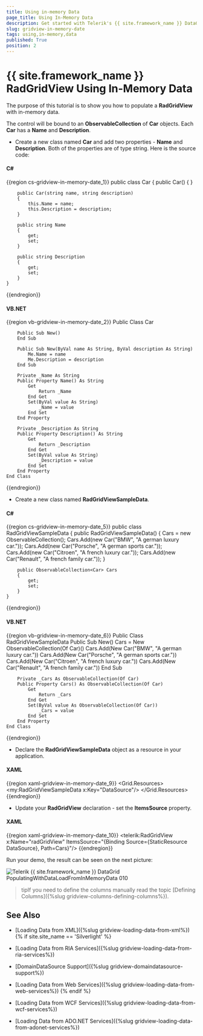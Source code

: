 ```yaml
---
title: Using in-memory Data
page_title: Using In-Memory Data
description: Get started with Telerik's {{ site.framework_name }} DataGrid and learn how you can populate the grid with in-memory data.
slug: gridview-in-memory-date
tags: using,in-memory,data
published: True
position: 2
---
```


# {{ site.framework_name }} RadGridView Using In-Memory Data

The purpose of this tutorial is to show you how to populate a __RadGridView__ with in-memory data.

The control will be bound to an __ObservableCollection__ of __Car__ objects. Each __Car__ has a __Name__ and __Description__.

* Create a new class named __Car__ and add two properties - __Name__ and __Description__. Both of the properties are of type string. Here is the source code: 

#### __C#__

{{region cs-gridview-in-memory-date_1}}
	public class Car
	{
	    public Car()
	    {
	    }
	
	    public Car(string name, string description)
	    {
	        this.Name = name;
	        this.Description = description;
	    }
	
	    public string Name
	    {
	        get;
	        set;
	    }
	
	    public string Description
	    {
	        get;
	        set;
	    }
	}
{{endregion}}

#### __VB.NET__

{{region vb-gridview-in-memory-date_2}}
	Public Class Car
	
	    Public Sub New()
	    End Sub
	
	    Public Sub New(ByVal name As String, ByVal description As String)
	        Me.Name = name
	        Me.Description = description
	    End Sub
	
	    Private _Name As String
	    Public Property Name() As String
	        Get
	            Return _Name
	        End Get
	        Set(ByVal value As String)
	            _Name = value
	        End Set
	    End Property
	
	    Private _Description As String
	    Public Property Description() As String
	        Get
	            Return _Description
	        End Get
	        Set(ByVal value As String)
	            _Description = value
	        End Set
	    End Property
	End Class
{{endregion}}

* Create a new class named __RadGridViewSampleData__. 

#### __C#__

{{region cs-gridview-in-memory-date_5}}
	public class RadGridViewSampleData
	{
	    public RadGridViewSampleData()
	    {
	        Cars = new ObservableCollection<Car>();
	        Cars.Add(new Car("BMW", "A german luxury car."));
	        Cars.Add(new Car("Porsche", "A german sports car."));
	        Cars.Add(new Car("Citroen", "A french luxury car."));
	        Cars.Add(new Car("Renault", "A french family car."));
	    }
	
	    public ObservableCollection<Car> Cars
	    {
	        get;
	        set;
	    }
	}
{{endregion}}

#### __VB.NET__

{{region vb-gridview-in-memory-date_6}}
	Public Class RadGridViewSampleData
	    Public Sub New()
	        Cars = New ObservableCollection(Of Car)()
	        Cars.Add(New Car("BMW", "A german luxury car."))
	        Cars.Add(New Car("Porsche", "A german sports car."))
	        Cars.Add(New Car("Citroen", "A french luxury car."))
	        Cars.Add(New Car("Renault", "A french family car."))
	    End Sub
	
	    Private _Cars As ObservableCollection(Of Car)
	    Public Property Cars() As ObservableCollection(Of Car)
	        Get
	            Return _Cars
	        End Get
	        Set(ByVal value As ObservableCollection(Of Car))
	            _Cars = value
	        End Set
	    End Property
	End Class
{{endregion}}

* Declare the __RadGridViewSampleData__ object as a resource in your application. 

#### __XAML__

{{region xaml-gridview-in-memory-date_9}}
	<Grid.Resources>
	    <my:RadGridViewSampleData x:Key="DataSource"/>
	</Grid.Resources>
{{endregion}}

* Update your __RadGridView__ declaration - set the __ItemsSource__ property. 

#### __XAML__

{{region xaml-gridview-in-memory-date_10}}
	<telerik:RadGridView x:Name="radGridView" ItemsSource="{Binding Source={StaticResource DataSource}, Path=Cars}"/>
{{endregion}}

Run your demo, the result can be seen on the next picture:

![Telerik {{ site.framework_name }} DataGrid PopulatingWithDataLoadFromInMemoryData 010](images/RadGridView_PopulatingWithDataLoadFromInMemoryData_010.PNG)

>tipIf you need to define the columns manually read the topic [Defining Columns]({%slug gridview-columns-defining-columns%}).

## See Also

 * [Loading Data from XML]({%slug gridview-loading-data-from-xml%}) 
{% if site.site_name == 'Silverlight' %}

 * [Loading Data from RIA Services]({%slug gridview-loading-data-from-ria-services%})

 * [DomainDataSource Support]({%slug gridview-domaindatasource-support%})

 * [Loading Data from Web Services]({%slug gridview-loading-data-from-web-services%})
{% endif %}

 * [Loading Data from WCF Services]({%slug gridview-loading-data-from-wcf-services%})

 * [Loading Data from ADO.NET Services]({%slug gridview-loading-data-from-adonet-services%})


